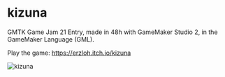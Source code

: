# kizuna
GMTK Game Jam 21 Entry, made in 48h with GameMaker Studio 2, in the GameMaker Language (GML).

Play the game: https://erzloh.itch.io/kizuna

![kizuna](https://user-images.githubusercontent.com/48589114/224672792-7732a069-c2b4-4e67-8f81-88611b778360.png)
